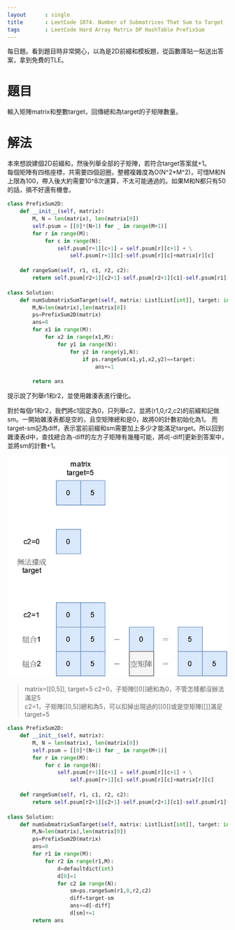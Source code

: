 ```yaml
--- 
layout      : single
title       : LeetCode 1074. Number of Submatrices That Sum to Target
tags        : LeetCode Hard Array Matrix DP HashTable PrefixSum
---
```

每日題。看到題目時非常開心，以為是2D前綴和模板題，從函數庫貼一貼送出答案，拿到免費的TLE。  

# 題目
輸入矩陣matrix和整數target，回傳總和為target的子矩陣數量。  

# 解法
本來想說建個2D前綴和，然後列舉全部的子矩陣，若符合target答案就+1。  
每個矩陣有四格座標，共需要四個迴圈，整體複雜度為O(N^2*M^2)，可惜M和N上限為100，帶入後大約需要10^8次運算，不太可能通過的。如果M和N都只有50的話，搞不好還有機會。  

```python
class PrefixSum2D:
    def __init__(self, matrix):
        M, N = len(matrix), len(matrix[0])
        self.psum = [[0]*(N+1) for _ in range(M+1)]
        for r in range(M):
            for c in range(N):
                self.psum[r+1][c+1] = self.psum[r][c+1] + \
                    self.psum[r+1][c]-self.psum[r][c]+matrix[r][c]

    def rangeSum(self, r1, c1, r2, c2):
        return self.psum[r2+1][c2+1]-self.psum[r2+1][c1]-self.psum[r1][c2+1]+self.psum[r1][c1]
    
class Solution:
    def numSubmatrixSumTarget(self, matrix: List[List[int]], target: int) -> int:
        M,N=len(matrix),len(matrix[0])
        ps=PrefixSum2D(matrix)
        ans=0
        for x1 in range(M):
            for x2 in range(x1,M):
                for y1 in range(N):
                    for y2 in range(y1,N):
                        if ps.rangeSum(x1,y1,x2,y2)==target:
                            ans+=1
                            
        return ans
```

提示說了列舉r1和r2，並使用雜湊表進行優化。  

對於每個r1和r2，我們將c1固定為0，只列舉c2，並將(r1,0,r2,c2)的前綴和記做sm。一開始雜湊表都是空的，且空矩陣總和是0，故將0的計數初始化為1。
而target-sm記為diff，表示當前前綴和sm需要加上多少才能滿足target。所以回到雜湊表d中，查找總合為-diff的左方子矩陣有幾種可能，將d[-diff]更新到答案中，並將sm的計數+1。  

![示意圖](/assets/img/1074-1.jpg)
> matrix=[[0,5]], target=5
> c2=0，子矩陣[[0]]總和為0，不管怎樣都沒辦法滿足5  
> c2=1，子矩陣[[0,5]]總和為5，可以扣掉出現過的[[0]]或是空矩陣[[]]滿足target=5  

```python
class PrefixSum2D:
    def __init__(self, matrix):
        M, N = len(matrix), len(matrix[0])
        self.psum = [[0]*(N+1) for _ in range(M+1)]
        for r in range(M):
            for c in range(N):
                self.psum[r+1][c+1] = self.psum[r][c+1] + \
                    self.psum[r+1][c]-self.psum[r][c]+matrix[r][c]

    def rangeSum(self, r1, c1, r2, c2):
        return self.psum[r2+1][c2+1]-self.psum[r2+1][c1]-self.psum[r1][c2+1]+self.psum[r1][c1]
    
class Solution:
    def numSubmatrixSumTarget(self, matrix: List[List[int]], target: int) -> int:
        M,N=len(matrix),len(matrix[0])
        ps=PrefixSum2D(matrix)
        ans=0
        for r1 in range(M):
            for r2 in range(r1,M):
                d=defaultdict(int)
                d[0]=1
                for c2 in range(N):
                    sm=ps.rangeSum(r1,0,r2,c2)
                    diff=target-sm
                    ans+=d[-diff]
                    d[sm]+=1
        return ans
```